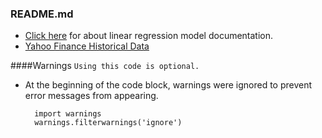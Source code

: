 ### README.md


- [Click here](https://scikit-learn.org/stable/modules/generated/sklearn.linear_model.LinearRegression.html) for about linear regression model documentation.
- [Yahoo Finance Historical Data](https://finance.yahoo.com/quote/TUPRS.IS/history?period1=1622764800&period2=1654300800&interval=1d&filter=history&frequency=1d&includeAdjustedClose=true)

####Warnings
`Using this code is optional.`
- At the beginning of the code block, warnings were ignored to prevent error messages from appearing.

		import warnings
		warnings.filterwarnings('ignore')
